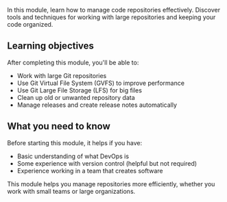 In this module, learn how to manage code repositories effectively. Discover tools and techniques for working with large repositories and keeping your code organized.

## Learning objectives

After completing this module, you'll be able to:

- Work with large Git repositories
- Use Git Virtual File System (GVFS) to improve performance
- Use Git Large File Storage (LFS) for big files
- Clean up old or unwanted repository data
- Manage releases and create release notes automatically

## What you need to know

Before starting this module, it helps if you have:

- Basic understanding of what DevOps is
- Some experience with version control (helpful but not required)
- Experience working in a team that creates software

This module helps you manage repositories more efficiently, whether you work with small teams or large organizations.
